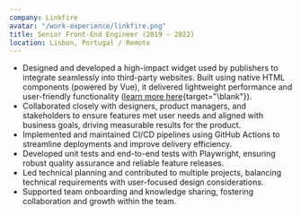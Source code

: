 ```yaml
---
company: Linkfire
avatar: "/work-experience/linkfire.png"
title: Senior Front-End Engineer (2019 – 2022)
location: Lisbon, Portugal / Remote
---
```


- Designed and developed a high-impact widget used by publishers to integrate seamlessly into third-party websites. Built using native HTML components (powered by Vue), it delivered lightweight performance and user-friendly functionality ([learn more here](https://lnk.to/publishers){target="\blank"}).
- Collaborated closely with designers, product managers, and stakeholders to ensure features met user needs and aligned with business goals, driving measurable results for the product.
- Implemented and maintained CI/CD pipelines using GitHub Actions to streamline deployments and improve delivery efficiency.
- Developed unit tests and end-to-end tests with Playwright, ensuring robust quality assurance and reliable feature releases.
- Led technical planning and contributed to multiple projects, balancing technical requirements with user-focused design considerations.
- Supported team onboarding and knowledge sharing, fostering collaboration and growth within the team.
